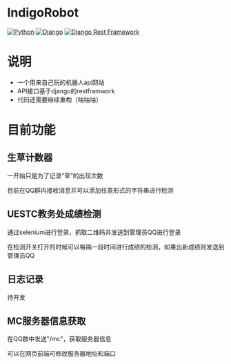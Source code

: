 # IndigoRobot

[![Python](https://img.shields.io/badge/python-3.6.2-blue.svg?style=flat-square)](https://www.python.org/downloads/release/python-362/)
[![Django](https://img.shields.io/badge/django-3.0.1-blue.svg?style=flat-square)](https://www.djangoproject.com/)
[![Django Rest Framework](https://img.shields.io/badge/django_rest_framework-3.11.0-blue.svg?style=flat-square)](http://www.django-rest-framework.org/)

# 说明
* 一个用来自己玩的机器人api网站
* API接口基于django的restframwork
* 代码还需要继续重构（咕咕咕）

# 目前功能

## 生草计数器

一开始只是为了记录“草”的出现次数

目前在QQ群内接收消息并可以添加任意形式的字符串进行检测

## UESTC教务处成绩检测

通过selenium进行登录，抓取二维码并发送到管理员QQ进行登录

在检测开关打开的时候可以每隔一段时间进行成绩的检测，如果出新成绩则发送到管理员QQ

## 日志记录

待开发

## MC服务器信息获取

在QQ群中发送"/mc"，获取服务器信息

可以在网页前端可修改服务器地址和端口
